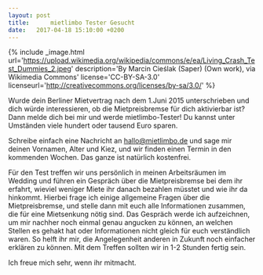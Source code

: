 ```yaml
---
layout: post
title:		mietlimbo Tester Gesucht
date:   2017-04-18 15:10:00 +0200
---
```


{% include _image.html 
	url='https://upload.wikimedia.org/wikipedia/commons/e/ea/Living_Crash_Test_Dummies_2.jpeg' 
	description='By Marcin Cieślak (Saper) (Own work), via Wikimedia Commons' 
	license='CC-BY-SA-3.0'
	licenseurl='http://creativecommons.org/licenses/by-sa/3.0/'
%}

Wurde dein Berliner Mietvertrag nach dem 1.Juni 2015 unterschrieben und dich würde interessieren, ob die Mietpreisbremse für dich aktivierbar ist? Dann melde dich bei mir und werde mietlimbo-Tester! Du kannst unter Umständen viele hundert oder tausend Euro sparen. 

Schreibe einfach eine Nachricht an [hallo@mietlimbo.de](mailto:hallo@mietlimbo.de) und sage mir deinen Vornamen, Alter und Kiez, und wir finden einen Termin in den kommenden Wochen. Das ganze ist natürlich kostenfrei.

Für den Test treffen wir uns persönlich in meinen Arbeitsräumen im Wedding und führen ein Gespräch über die Mietpreisbremse bei dem ihr erfahrt, wieviel weniger Miete ihr danach bezahlen müsstet und wie ihr da hinkommt. Hierbei frage ich einige allgemeine Fragen über die Mietpreisbremse, und stelle dann mit euch alle Informationen zusammen, die für eine Mietsenkung nötig sind. Das Gespräch werde ich aufzeichnen, um mir nachher noch einmal genau angucken zu können, an welchen Stellen es gehakt hat oder Informationen nicht gleich für euch verständlich waren. So helft ihr mir, die Angelegenheit anderen in Zukunft noch einfacher erklären zu können. Mit dem Treffen sollten wir in 1-2 Stunden fertig sein.

Ich freue mich sehr, wenn ihr mitmacht.

